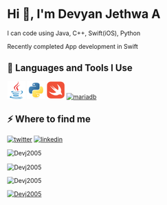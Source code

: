 <h1>Hi 👋, I'm Devyan Jethwa A</h1>
<p>I can code using Java, C++, Swift(iOS), Python</p>
<p>Recently completed App development in Swift</p>
<h2>🚀 Languages and Tools I Use</h2>
<p><a target="_blank" href="https://raw.githubusercontent.com/devicons/devicon/master/icons/java/java-original.svg" style="display: inline-block;"><img src="https://raw.githubusercontent.com/devicons/devicon/master/icons/java/java-original.svg" alt="java" width="42" height="42" /></a>
<a target="_blank" href="https://raw.githubusercontent.com/devicons/devicon/master/icons/python/python-original.svg" style="display: inline-block;"><img src="https://raw.githubusercontent.com/devicons/devicon/master/icons/python/python-original.svg" alt="python" width="42" height="42" /></a>
<a target="_blank" href="https://raw.githubusercontent.com/devicons/devicon/master/icons/swift/swift-original.svg" style="display: inline-block;"><img src="https://raw.githubusercontent.com/devicons/devicon/master/icons/swift/swift-original.svg" alt="swift" width="42" height="42" /></a>
<a target="_blank" href="https://www.vectorlogo.zone/logos/mariadb/mariadb-icon.svg" style="display: inline-block;"><img src="https://www.vectorlogo.zone/logos/mariadb/mariadb-icon.svg" alt="mariadb" width="42" height="42" /></a></p>
<h2>⚡️ Where to find me</h2>
<p><a target="_blank" href="https://twitter.com/https://x.com/DevyanJ_the_G" style="display: inline-block;"><img src="https://img.shields.io/badge/twitter-x?style=for-the-badge&logo=x&logoColor=white&color=%230f1419" alt="twitter" /></a>
<a target="_blank" href="https://www.linkedin.com/in/devyan-jethwa-b565821ab/" style="display: inline-block;"><img src="https://img.shields.io/badge/linkedin-logo?style=for-the-badge&logo=linkedin&logoColor=white&color=%230a77b6" alt="linkedin" /></a></p>
<p><img align="center" src="https://github-readme-stats.vercel.app/api?username=Devj2005&show_icons=true&locale=en" alt="Devj2005" /></p>
<p><img align="center" src="https://github-readme-streak-stats.herokuapp.com/?user=Devj2005&" alt="Devj2005" /></p>
<p><img src="https://github-readme-stats.vercel.app/api/top-langs?username=Devj2005&show_icons=true&locale=en&layout=compact" alt="Devj2005" /></p>
<p><a href="https://github.com/ryo-ma/github-profile-trophy"><img src="https://github-profile-trophy.vercel.app/?username=Devj2005" alt="Devj2005" /></a></p>

